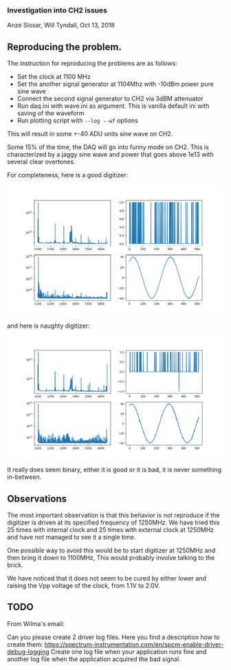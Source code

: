 ### Investigation into CH2 issues

Anze Slosar, Will Tyndall, Oct 13, 2018


## Reproducing the problem.

The instruction for reproducing the problems are as follows:
 * Set the clock at 1100 MHz
 * Set the another signal generator at 1104Mhz with -10dBm power pure sine wave
 * Connect the second signal generator to CH2 via 3dBM attenuator
 * Run daq.ini with wave.ini as argument. This is vanilla default ini with saving of the waveform
 * Run plotting script with `--log --wf` options


This will result in some +-40 ADU units sine wave on CH2.

Some 15% of the time, the DAQ will go into funny mode on CH2. This is
characterized by a jaggy sine wave and power that goes above 1e13 with several clear overtones.

For completeness, here is a good digitizer:

![Image](gooddir.png)

and here is naughty digitizer:

![Image](baddir.png)

It really does seem binary, either it is good or it is bad, it is never something in-between.


## Observations

The most important observation is that this behavior is not reproduce
if the digitizer is driven at its specified frequency of 1250MHz. We
have tried this 25 times with internal clock and 25 times with
external clock at 1250MHz and have not managed to see it a single
time.

One possible way to avoid this would be to start digitizer at 1250MHz
and then bring it down to 1100MHz, This would probably involve talking
to the brick.


We have noticed that it does not seem to be cured by either lower and
raising the Vpp voltage of the clock, from 1.1V to 2.0V.


## TODO

From Wilma's email:

Can you please create 2 driver log files. Here you find a description
how to create them:
https://spectrum-instrumentation.com/en/spcm-enable-driver-debug-logging
Create one log file when your application runs fine and another log
file when the application acquired the bad signal.




